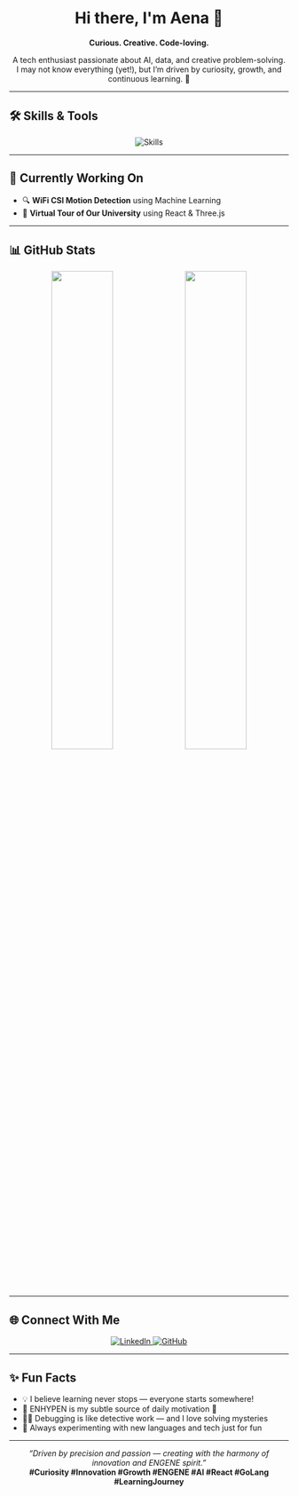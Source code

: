 <h1 align="center">Hi there, I'm Aena 👋</h1>

<p align="center"><strong>Curious. Creative. Code-loving.</strong></p>

<p align="center">
  A tech enthusiast passionate about AI, data, and creative problem-solving.<br>
  I may not know everything (yet!), but I’m driven by curiosity, growth, and continuous learning. 🚀
</p>

---

## 🛠️ Skills & Tools
<p align="center">
  <img src="https://skillicons.dev/icons?i=python,tensorflow,sklearn,pandas,numpy,javascript,react,go,julia,r,c,cpp,git,docker,vscode&theme=light" alt="Skills" />
</p>

---

## 🚧 Currently Working On

- 🔍 **WiFi CSI Motion Detection** using Machine Learning  
- 🏫 **Virtual Tour of Our University** using React & Three.js  

---

## 📊 GitHub Stats
<p align="center">
  <img src="https://github-readme-stats.vercel.app/api?username=EN-AenaHabib&show_icons=true&theme=tokyonight&hide_border=true" width="47%" />
  <img src="https://github-readme-stats.vercel.app/api/top-langs/?username=EN-AenaHabib&layout=compact&theme=tokyonight&hide_border=true" width="47%" />
</p>

---

## 🌐 Connect With Me
<p align="center">
  <a href="https://www.linkedin.com/in/aena-habib-260947354/">
    <img src="https://img.shields.io/badge/LinkedIn-blue?style=for-the-badge&logo=linkedin&logoColor=white" alt="LinkedIn" />
  </a>
  <a href="https://github.com/EN-AenaHabib">
    <img src="https://img.shields.io/badge/GitHub-black?style=for-the-badge&logo=github&logoColor=white" alt="GitHub" />
  </a>
</p>

---

## ✨ Fun Facts

- 💡 I believe learning never stops — everyone starts somewhere!
- 🎵 ENHYPEN is my subtle source of daily motivation 🖤
- 🕵️‍♀️ Debugging is like detective work — and I love solving mysteries
- 🌱 Always experimenting with new languages and tech just for fun

---

<p align="center">
  <em>“Driven by precision and passion — creating with the harmony of innovation and ENGENE spirit.”</em><br>
  <strong>#Curiosity #Innovation #Growth #ENGENE #AI #React #GoLang #LearningJourney</strong>
</p>

